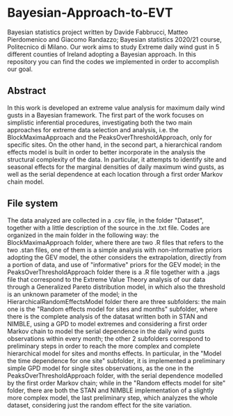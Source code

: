 # Bayesian-Approach-to-EVT
Bayesian statistics project written by Davide Fabbrucci, Matteo Pierdomenico and Giacomo Randazzo; Bayesian statistics 2020/21 course, Politecnico di Milano.
Our work aims to study Extreme daily wind gust in 5 different counties of Ireland adopting a Bayesian approach. In this repository you can find the codes we implemented in order to accomplish our goal.

## Abstract

In this work is developed an extreme value analysis for maximum daily wind gusts in a Bayesian framework.
The first part of the work focuses on simplistic inferential procedures, investigating both the two main approaches for extreme data selection and analysis, i.e. the BlockMaximaApproach and the PeaksOverThresholdApproach, only for specific sites. On the other hand, in the second part, a hierarchical random effects model is built in order to better incorporate in the analysis the structural complexity of the data. In particular, it attempts to identify site and seasonal effects for the marginal densities of daily maximum wind gusts, as well as the serial dependence at each location through a first order Markov chain model. 


## File system

The data analyzed are collected in a .csv file, in the folder "Dataset", together with a little description of the source in the .txt file.
Codes are organized in the main folder in the following way: the BlockMaximaApproach folder, where there 
are two .R files that refers to the two .stan files, one of them is a simple analysis with non-informative priors adopting the GEV model, the other considers the extrapolation, directly from a portion of data, and use of "informative" priors for the GEV model;
in the PeaksOverThresholdApproach folder there is a .R file together with a .jags file that correspond to the Extreme Value Theory analysis of our data through a Generalized Pareto distribution model, in which also the threshold is an unknown parameter of the model;
in the HierarchicalRandomEffectsModel folder there are three subfolders: the main one is the "Random effects model for sites and months" subfolder, where there is the complete analysis of the datasat written both in STAN and NIMBLE, using a GPD to model extremes and considering a first order Markov chain to model the serial dependence in the daily wind gusts observations within every month; the other 2 subfolders correspond to preliminary steps in order to reach the more complex and complete hierarchical model for sites and months effects. In particular, in the "Model the time dependence for one site" subfolder, it is implemented a preliminary simple GPD model for single sites observations, as the one in the PeaksOverThresholdApproach folder, with the serial dependence modelled by the first order Markov chain; while in the "Random effects model for site" folder, there are both the STAN and NIMBLE implementation of a slightly more complex model, the last preliminary step, which analyzes the whole dataset, considering just the random effect for the site variation.
